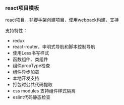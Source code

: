 ### react项目模板
react项目，非脚手架创建项目，使用webpack构建，支持

支持特性：
+ redux
+ react-router，申明式导航和脚本控制导航
+ 使用Less书写样式
+ 函数组件、类组件
+ 组件propType检查
+ 组件异步加载
+ 本地开发支持
+ 打包时公共代码提取
+ css modules 支持组件样式隔离
+ eslint代码静态检查
